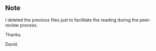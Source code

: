## Note

I deleted the previous files just to facilitate the reading during the peer-review process.

Thanks.

David.

